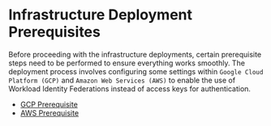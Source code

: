 # Infrastructure Deployment Prerequisites

Before proceeding with the infrastructure deployments, certain prerequisite steps need to be performed to ensure everything works smoothly. The deployment process involves configuring some settings within `Google Cloud Platform (GCP)` and `Amazon Web Services (AWS)` to enable the use of Workload Identity Federations instead of access keys for authentication.


- [GCP Prerequisite](gcp_prerequisite.md)
- [AWS Prerequisite](aws_prerequisite.md)